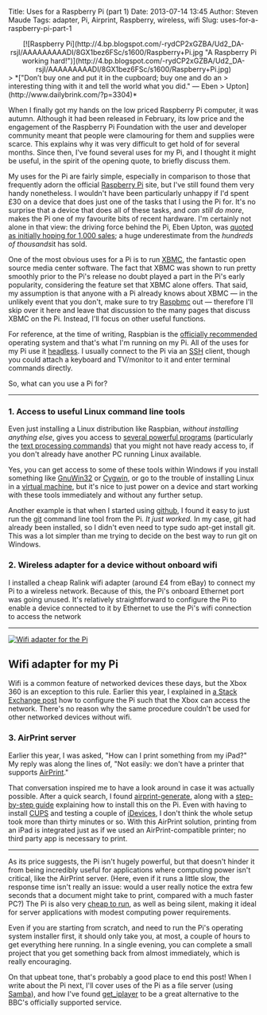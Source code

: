 Title: Uses for a Raspberry Pi (part 1)
Date: 2013-07-14 13:45
Author: Steven Maude
Tags: adapter, Pi, Airprint, Raspberry, wireless, wifi
Slug: uses-for-a-raspberry-pi-part-1

<div class="separator tr_bq" style="clear: both; text-align: center;">
[![Raspberry
Pi](http://4.bp.blogspot.com/-rydCP2xGZBA/Ud2_DA-rsjI/AAAAAAAAADI/8GX1bez6FSc/s1600/Raspberry+Pi.jpg "A Raspberry Pi working hard!")](http://4.bp.blogspot.com/-rydCP2xGZBA/Ud2_DA-rsjI/AAAAAAAAADI/8GX1bez6FSc/s1600/Raspberry+Pi.jpg)

</div>
> *["Don’t buy one and put it in the cupboard; buy one and do an
> interesting thing with it and tell the world what you did." — Eben
> Upton](http://www.dailybrink.com/?p=3304)*

When I finally got my hands on the low priced Raspberry Pi computer, it
was autumn. Although it had been released in February, its low price and
the engagement of the Raspberry Pi Foundation with the user and
developer community meant that people were clamouring for them and
supplies were scarce. This explains why it was very difficult to get
hold of for several months. Since then, I've found several uses for my
Pi, and I thought it might be useful, in the spirit of the opening
quote, to briefly discuss them.  
  
My uses for the Pi are fairly simple, especially in comparison to those
that frequently adorn the official [Raspberry
Pi](http://www.raspberrypi.org/) site, but I've still found them very
handy nonetheless. I wouldn't have been particularly unhappy if I'd
spent £30 on a device that does just one of the tasks that I using the
Pi for. It's no surprise that a device that does all of these tasks, and
*can still do more*, makes the Pi one of my favourite bits of recent
hardware. I'm certainly not alone in that view: the driving force behind
the Pi, Eben Upton, was [quoted as initially hoping for 1,000
sales](http://www.zdnet.com/we-thought-wed-sell-1000-the-inside-story-of-the-raspberry-pi-7000009718/);
a huge underestimate from the *hundreds of thousands*it has sold.   
  
One of the most obvious uses for a Pi is to run [XBMC](http://xbmc.org),
the fantastic open source media center software. The fact that XBMC was
shown to run pretty smoothly prior to the Pi's release no doubt played a
part in the Pi's early popularity, considering the feature set that XBMC
alone offers. That said, my assumption is that anyone with a Pi already
knows about XBMC — in the unlikely event that you don't, make sure to
try [Raspbmc](http://www.raspbmc.com/) out — therefore I'll skip over it
here and leave that discussion to the many pages that discuss XBMC on
the Pi. Instead, I'll focus on other useful functions.  
  
For reference, at the time of writing, Raspbian is the [officially
recommended](http://www.raspberrypi.org/downloads) operating system and
that's what I'm running on my Pi. All of the uses for my Pi use it
[headless](https://en.wikipedia.org/wiki/Headless_system). I usually
connect to the Pi via an
[SSH](https://en.wikipedia.org/wiki/Secure_Shell) client, though you
could attach a keyboard and TV/monitor to it and enter terminal commands
directly.  
  
So, what can you use a Pi for?  
  

* * * * *

  

### 1. Access to useful Linux command line tools

Even just installing a Linux distribution like Raspbian, *without
installing anything else*, gives you access to [several powerful
programs](https://en.wikipedia.org/wiki/List_of_Unix_utilities)
(particularly the [text processing
commands](https://github.com/nschneid/unix-text-commands)) that you
might not have ready access to, if you don't already have another PC
running Linux available.   
  
Yes, you can get access to some of these tools within Windows if you
install something like [GnuWin32](http://gnuwin32.sourceforge.net/) or
[Cygwin](http://www.cygwin.com/), or go to the trouble of installing
Linux in a [virtual machine](https://www.virtualbox.org/), but it's nice
to just power on a device and start working with these tools immediately
and without any further setup.  
  
Another example is that when I started using
[github](https://github.com/StevenMaude), I found it easy to just run
the [git](http://git-scm.com/) command line tool from the Pi. *It just
worked.* In my case, git had already been installed, so I didn't even
need to type <span>sudo apt-get install git.</span> This was a lot
simpler than me trying to decide on the best way to run git on Windows.  
  

### 2. Wireless adapter for a device without onboard wifi

I installed a cheap Ralink wifi adapter (around £4 from eBay) to connect
my Pi to a wireless network. Because of this, the Pi's onboard Ethernet
port was going unused. It's relatively straightforward to configure the
Pi to enable a device connected to it by Ethernet to use the Pi's wifi
connection to access the network   
  

  -----------------------------------------------------------------------------------------------------------------------------------------------------------------------------------------------------------------------------------------------
    
 [![Wifi adapter for the Pi](http://2.bp.blogspot.com/-GuR_Z0pSUXA/Ud3JKXphxCI/AAAAAAAAADY/qI4e3fIfOqo/s1600/Wifi+dongle.jpg "Wifi adapter")](http://2.bp.blogspot.com/-GuR_Z0pSUXA/Ud3JKXphxCI/AAAAAAAAADY/qI4e3fIfOqo/s1600/Wifi+dongle.jpg)

  Wifi adapter for my Pi
  -----------------------------------------------------------------------------------------------------------------------------------------------------------------------------------------------------------------------------------------------

  
Wifi is a common feature of networked devices these days, but the Xbox
360 is an exception to this rule. Earlier this year, I explained in [a
Stack Exchange post](http://unix.stackexchange.com/a/64353) how to
configure the Pi such that the Xbox can access the network. There's no
reason why the same procedure couldn't be used for other networked
devices without wifi.  
  

### 3. AirPrint server

Earlier this year, I was asked, "How can I print something from my
iPad?"  
My reply was along the lines of, "Not easily: we don't have a printer
that supports [AirPrint](http://support.apple.com/kb/ht4356)."  
  
That conversation inspired me to have a look around in case it was
actually possible. After a quick search, I found
[airprint-generate](https://github.com/tjfontaine/airprint-generate),
along with a [step-by-step
guide](http://the.taoofmac.com/space/blog/2012/12/16/1730) explaining
how to install this on the Pi. Even with having to install
[CUPS](http://www.cups.org/) and testing a couple of
[iDevices](https://en.wikipedia.org/wiki/IDevice), I don't think the
whole setup took more than thirty minutes or so. With this AirPrint
solution, printing from an iPad is integrated just as if we used an
AirPrint-compatible printer; no third party app is necessary to print.  
  

* * * * *

  
As its price suggests, the Pi isn't hugely powerful, but that doesn't
hinder it from being incredibly useful for applications where computing
power isn't critical, like the AirPrint server. (Here, even if it runs a
little slow, the response time isn't really an issue: would a user
really notice the extra few seconds that a document might take to print,
compared with a much faster PC?) The Pi is also very [cheap to
run](http://www.raspberrypi.org/phpBB3/viewtopic.php?t=18043), as well
as being silent, making it ideal for server applications with modest
computing power requirements.  
  
Even if you are starting from scratch, and need to run the Pi's
operating system installer first, it should only take you, at most, a
couple of hours to get everything here running. In a single evening, you
can complete a small project that you get something back from almost
immediately, which is really encouraging.  
  
On that upbeat tone, that's probably a good place to end this post! When
I write about the Pi next, I'll cover uses of the Pi as a file server
(using [Samba](http://www.samba.org/)), and how I've found
[get\_iplayer](http://www.infradead.org/get_iplayer/html/get_iplayer.html)
to be a great alternative to the BBC's officially supported service.

</p>

